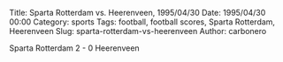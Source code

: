 Title: Sparta Rotterdam vs. Heerenveen, 1995/04/30
Date: 1995/04/30 00:00
Category: sports
Tags: football, football scores, Sparta Rotterdam, Heerenveen
Slug: sparta-rotterdam-vs-heerenveen
Author: carbonero


Sparta Rotterdam 2 - 0 Heerenveen
